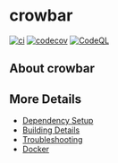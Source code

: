 # crowbar

[![ci](https://github.com/rePeek/crowbar/actions/workflows/ci.yml/badge.svg)](https://github.com/rePeek/crowbar/actions/workflows/ci.yml)
[![codecov](https://codecov.io/gh/rePeek/crowbar/branch/main/graph/badge.svg)](https://codecov.io/gh/rePeek/crowbar)
[![CodeQL](https://github.com/rePeek/crowbar/actions/workflows/codeql-analysis.yml/badge.svg)](https://github.com/rePeek/crowbar/actions/workflows/codeql-analysis.yml)

## About crowbar



## More Details

 * [Dependency Setup](README_dependencies.md)
 * [Building Details](README_building.md)
 * [Troubleshooting](README_troubleshooting.md)
 * [Docker](README_docker.md)
